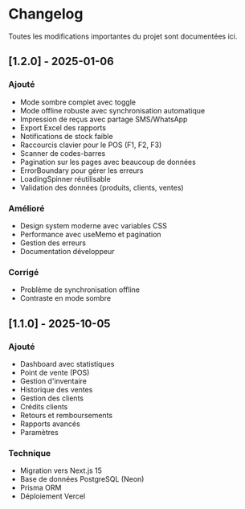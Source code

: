 # Changelog

Toutes les modifications importantes du projet sont documentées ici.

## [1.2.0] - 2025-01-06

### Ajouté
- Mode sombre complet avec toggle
- Mode offline robuste avec synchronisation automatique
- Impression de reçus avec partage SMS/WhatsApp
- Export Excel des rapports
- Notifications de stock faible
- Raccourcis clavier pour le POS (F1, F2, F3)
- Scanner de codes-barres
- Pagination sur les pages avec beaucoup de données
- ErrorBoundary pour gérer les erreurs
- LoadingSpinner réutilisable
- Validation des données (produits, clients, ventes)

### Amélioré
- Design system moderne avec variables CSS
- Performance avec useMemo et pagination
- Gestion des erreurs
- Documentation développeur

### Corrigé
- Problème de synchronisation offline
- Contraste en mode sombre

## [1.1.0] - 2025-10-05

### Ajouté
- Dashboard avec statistiques
- Point de vente (POS)
- Gestion d'inventaire
- Historique des ventes
- Gestion des clients
- Crédits clients
- Retours et remboursements
- Rapports avancés
- Paramètres

### Technique
- Migration vers Next.js 15
- Base de données PostgreSQL (Neon)
- Prisma ORM
- Déploiement Vercel